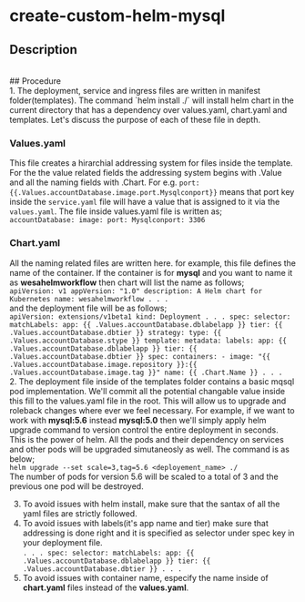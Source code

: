 # create-custom-helm-mysql<br/>
## Description
<br/>
## Procedure<br/>
1. The deployment, service and ingress files are written in manifest folder(templates). The command `helm install ./` will install helm chart in the current directory that has a dependency over values.yaml, chart.yaml and templates. Let's discuss the purpose of each of these file in depth.<br/>

### Values.yaml<br/>
This file creates a hirarchial addressing system for files inside the template. For the the value related fields the addressing system begins with .Value and all the naming fields with .Chart. For e.g. `port: {{.Values.accountDatabase.image.port.Mysqlconport}}` means that port key inside the `service.yaml` file will have a value that is assigned to it via the `values.yaml`. The file inside values.yaml file is written as;<br/>
`
accountDatabase:
  image:
    port:
      Mysqlconport: 3306
`
<br/>
### Chart.yaml
All the naming related files are written here. for example, this file defines the name of the container. If the container is for **mysql** and you want to name it as **wesahelmworkflow** then chart will list the name as follows;<br/>
`
apiVersion: v1
appVersion: "1.0"
description: A Helm chart for Kubernetes
name: wesahelmworkflow
.
.
.
`<br/>
and the deployment file will be as follows;<br/>
`
apiVersion: extensions/v1beta1
kind: Deployment
.
.
.
spec:
  selector:
    matchLabels:
      app: {{ .Values.accountDatabase.dblabelapp }}
      tier: {{ .Values.accountDatabase.dbtier }}
  strategy:
    type: {{ .Values.accountDatabase.stype }}
  template:
    metadata:
      labels:
        app: {{ .Values.accountDatabase.dblabelapp }}
        tier: {{ .Values.accountDatabase.dbtier }}
    spec:
      containers:
        - image: "{{ .Values.accountDatabase.image.repository }}:{{ .Values.accountDatabase.image.tag }}"
          name: {{ .Chart.Name }}
.
.
.
`<br/>
2. The deployment file inside of the templates folder contains a basic mqsql pod implementation. We'll commit all the potential changable value inside this fill to the values.yaml file in the root. This will allow us to upgrade and roleback changes where ever we feel necessary. For example, if we want to work with **mysql:5.6** instead **mysql:5.0** then we'll simply apply helm upgrade command to version control the entire deployment in seconds. This is the power of helm. All the pods and their dependency on services and other pods will be upgraded simutaneosly as well. The command is as below;<br/>
`helm upgrade --set scale=3,tag=5.6 <deployement_name> ./` <br/>
The number of pods for version 5.6 will be scaled to a total of 3 and the previous one pod will be destroyed.<br/>

3. To avoid issues with helm install, make sure that the santax of all the yaml files are strictly followed.<br/>
4. To avoid issues with labels(it's app name and tier) make sure that addressing is done right and it is specified as selector under spec key in your deployment file.<br/>
`
.
.
.
spec:
  selector:
    matchLabels:
      app: {{ .Values.accountDatabase.dblabelapp }}
      tier: {{ .Values.accountDatabase.dbtier }}
.
.
.
`<br/>
5. To avoid issues with container name, especify the name inside of **chart.yaml** files instead of the **values.yaml**.
